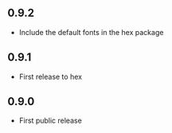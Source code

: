 ## 0.9.2

* Include the default fonts in the hex package

## 0.9.1

* First release to hex

## 0.9.0

* First public release